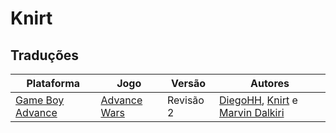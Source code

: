 # Knirt

## Traduções

| Plataforma | Jogo | Versão | Autores |
| ----------- | ----------- | ----------- | ----------- |
| [Game Boy Advance](../../traducoes/game-boy-advance/) | [Advance Wars](../../traducoes/game-boy-advance/advance-wars_diegohh-knirt-marvin-dalkiri/) | Revisão 2 | [DiegoHH](../../autores/diegohh/), [Knirt](../../autores/knirt/) e [Marvin Dalkiri](../../autores/marvin-dalkiri/) |